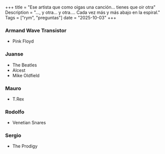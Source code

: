 +++
title = "Ese artista que como oigas una canción... tienes que oir otra"
Description = "..., y otra... y otra.... Cada vez más y más abajo en la espiral."
Tags = ["rym", "preguntas"]
date = "2025-10-03"
+++

### Armand Wave Transistor

- Pink Floyd

### Juanse

- The Beatles
- Alcest
- Mike Oldfield

### Mauro

- T.Rex

### Rodolfo

- Venetian Snares

### Sergio

- The Prodigy
